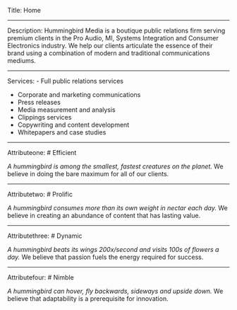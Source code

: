 ﻿Title: Home

----

Description: Hummingbird Media is a boutique public relations firm serving premium clients in the Pro Audio, MI, Systems Integration and Consumer Electronics industry. We help our clients articulate the essence of their brand using a combination of modern and traditional communications mediums.

----

Services: - Full public relations services
- Corporate and marketing communications
- Press releases
- Media measurement and analysis
- Clippings services
- Copywriting and content development
- Whitepapers and case studies

----

Attributeone: # Efficient

*A hummingbird is among the smallest, fastest creatures on the planet.* 
We believe in doing the bare maximum for all of our clients.

----

Attributetwo: # Prolific

*A hummingbird consumes more than its own weight in nectar each day.* 
We believe in creating an abundance of content that has lasting value.

----

Attributethree: # Dynamic

*A hummingbird beats its wings 200x/second and visits 100s of flowers a day.* 
We believe that passion fuels the energy required for success.

----

Attributefour: # Nimble

*A hummingbird can hover, fly backwards, sideways and upside down.* 
We believe that adaptability is a prerequisite for innovation.